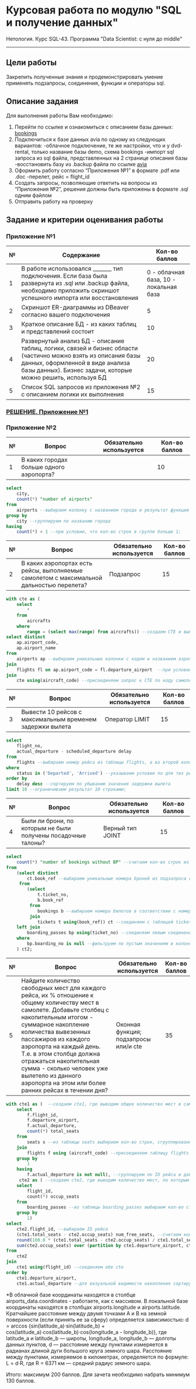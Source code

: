 # Курсовая работа по модулю "SQL и получение данных"
Нетология. Курс SQL-43. Программа "Data Scientist: с нуля до middle"
___

## Цели работы
Закрепить полученные знания и продемонстрировать умение применять подзапросы, соединения, функции и операторы sql.

## Описание задания
Для выполнения работы Вам необходимо:

1. Перейти по ссылке и ознакомиться с описанием базы данных: [bookings](https://github.com/great-cornxolio/Course-Work-SQL-43/blob/main/bookings.pdf)
2. Подключиться к базе данных avia по одному из следующих вариантов:
-облачное подключение, те же настройки, что и у dvd-rental, только название базы demo, схема bookings
-импорт sql запроса из sql файла, представленных на 2 странице описания базы
-восстановить базу из .backup файла по ссылке [avia](https://github.com/great-cornxolio/Course-Work-SQL-43/blob/main/avia.backup)
3. Оформить работу согласно “Приложения №1” в формате .pdf или .doc
-перелет, рейс = flight_id
4. Создать запросы, позволяющие ответить на вопросы из “Приложения №2”, решения должны быть приложены в формате .sql одним файлом
5. Отправить работу на проверку

## Задание и критерии оценивания работы

### Приложение №1

| №  | Содержание   | Кол-во баллов |
|----|--------------|---------------|
| 1  | В работе использовался _______ тип подключения. Если база была развернута из .sql или .backup файла, необходимо приложить скриншот успешного импорта или восстановления |0 - облачная база, 10 - локальная база|
| 2  | Скриншот ER-диаграммы из DBeaver согласно вашего подключения|5|
| 3  | Краткое описание БД - из каких таблиц и представлений состоит|10|
| 4  | Развернутый анализ БД - описание таблиц, логики, связей и бизнес области (частично можно взять из описания базы данных, оформленной в виде анализа базы данных). Бизнес задачи, которые можно решить, используя БД|20|
| 5  | Список SQL запросов из приложения №2 с описанием логики их выполнения|15|

### [РЕШЕНИЕ. Приложение №1](https://github.com/great-cornxolio/Course-Work-SQL-43/blob/main/SQL-43_TW.pdf)

### Приложение №2

| №  | Вопрос       | Обязательно используется | Кол-во баллов |
|----|--------------|--------------------------|---------------|
| 1  | В каких городах больше одного аэропорта? | | 10 |

```sql
select
	city,
	count(*) "number of airports"
from
	airports --выбираем колонку с названием города и результат функции для подсчета строк в группе из таблицы airports
group by
	city --группируем по названию города
having
	count(*) > 1 --при условии, что кол-во строк в группе больше 1;
```

| №  | Вопрос       | Обязательно используется | Кол-во баллов |
|----|--------------|--------------------------|---------------|
| 2  | В каких аэропортах есть рейсы, выполняемые самолетом с максимальной дальностью перелета? | Подзапрос | 15 |

```sql
with cte as (
	select
		*
	from
		aircrafts
	where
		range = (select max(range) from aircrafts)) --создаем СТЕ и выбираем строку из таблицы aircrafts с самым большим значением дальности полета в этой таблице
select distinct
	ap.airport_code,
	ap.airport_name
from
	airports ap --выбираем уникальные колонки с кодом и названием аэропорта из таблицы airports
join
	flights fl on ap.airport_code = fl.departure_airport  --при условии, что аэропорт вылета - это аэропорт, где обслуживается самолет, соединяем запрос с таблицей flights по этим значениям
join
	cte using(aircraft_code) --присоединяем запрос к СТЕ по коду самолета;
```

| №  | Вопрос       | Обязательно используется | Кол-во баллов |
|----|--------------|--------------------------|---------------|
| 3  | Вывести 10 рейсов с максимальным временем задержки вылета | Оператор LIMIT | 15 |

```sql
select
	flight_no,
	actual_departure - scheduled_departure delay 
from
	flights --выбираем номер рейса из таблицы flights, а во второй колонке считаем время задержки (разница между фактическим и планируемым временем вылета самолета)
where
	status in ('Departed', 'Arrived') --указываем условие по для тех рейсов, которые вылетели и находятся в полете либо прибыли в место назначения
order by
	delay desc --сортируем по убыванию значения задержки вылета
limit 10 --ограничиваем результат 10 строками;
```

| №  | Вопрос       | Обязательно используется | Кол-во баллов |
|----|--------------|--------------------------|---------------|
| 4  | Были ли брони, по которым не были получены посадочные талоны? | Верный тип JOINT | 15 |

```sql
select
	count(*) "number of bookings without BP" --считаем кол-во строк из запроса сt2 и находим кол-во броней, по которым не были получены посадочные
from
	(select distinct
		ct.book_ref --выбираем уникальные номера броней из подзапроса ct
	 from
		(select
			t.ticket_no,
			b.book_ref
		 from
			bookings b --выбираем номера билетов в соответствии с номером брони из таблицы bookings
		 join
			tickets t using(book_ref)) ct --соединяем с таблицей tickets, заворачиваем в подзапрос ct готовую таблицу "номер билета - номер брони"
	left join
		boarding_passes bp using(ticket_no) --соединяем левым соединением с таблицей boarding_passes, чтобы увидеть пустые поля в колонке boarding_no в случае отсутствия посадочного
	where
		bp.boarding_no is null --фильтруем по пустым значениям в колонке boarding_no, чтобы вывести брони без посадочных
	) ct2;
```

| №  | Вопрос       | Обязательно используется | Кол-во баллов |
|----|--------------|--------------------------|---------------|
| 5  | Найдите количество свободных мест для каждого рейса, их % отношение к общему количеству мест в самолете. Добавьте столбец с накопительным итогом - суммарное накопление количества вывезенных пассажиров из каждого аэропорта на каждый день. Т.е. в этом столбце должна отражаться накопительная сумма - сколько человек уже вылетело из данного аэропорта на этом или более ранних рейсах в течении дня? | Оконная функция; подзапросы или/и cte | 35 |

```sql
with cte1 as (  --создаем cte1, где выводим общее количество мест в самолете по каждому ID рейса
	select
		f.flight_id,
		f.departure_airport,
		f.actual_departure,
		count(*) total_seats
	from
		seats s --из таблицы seats выбираем кол-во строк, сгруппированных по ID рейса из таблицы flights
	join
		flights f using (aircraft_code) --присоединяем таблицу flights для вывода ID рейса по коду самолета
	group by
		1
	having
		f.actual_departure is not null), --группируем по ID рейса и добавляем условие о наличии даты и времени вылета (по условию задачи)
     cte2 as ( --создаем cte2, где выводим количество мест, по которым были выданы посадочные, по каждому ID рейса
	select
		flight_id,
		сount(*) occup_seats
	from
		boarding_passes --из таблицы boarding_passes выбираем кол-во строк, сгруппированных по ID рейса
	group by
		1)
select 
	cte2.flight_id, --выбираем ID рейса
	(cte1.total_seats - cte2.occup_seats) num_free_seats, --считаем кол-во свободных мест, вычитая кол-во занятых мест в cte2 из общ. кол-ва мест в самолете в cte1
	round(100.0 * (cte1.total_seats - cte2.occup_seats) / cte1.total_seats, 2) percent_free_seats, --считаем эту разницу в процентном соотношении
	sum(cte2.occup_seats) over (partition by cte1.departure_airport, cte1.actual_departure::date order by cte1.actual_departure) sum_passengers --добавляем оконную функцию sum с накоплением для количества вылетевших пассажиров, группируя по аэропорту и дню вылета и сортируя по дате с временем вылета
from
	cte2
join
	cte1 using(flight_id) --соединяем обе cte
order by
	cte1.departure_airport,
	cte1.actual_departure --для визуальной видимости накопления сортируем по аэоропорту и дате;
```

*В облачной базе координаты находятся в столбце airports_data.coordinates - работаете, как с массивом. В локальной базе координаты находятся в столбцах airports.longitude и airports.latitude.
Кратчайшее расстояние между двумя точками A и B на земной поверхности (если принять ее за сферу) определяется зависимостью:
d = arccos {sin(latitude_a)·sin(latitude_b) + cos(latitude_a)·cos(latitude_b)·cos(longitude_a - longitude_b)}, где latitude_a и latitude_b — широты, longitude_a, longitude_b — долготы данных пунктов, d — расстояние между пунктами измеряется в радианах длиной дуги большого круга земного шара.
Расстояние между пунктами, измеряемое в километрах, определяется по формуле:
L = d·R, где R = 6371 км — средний радиус земного шара.

Итого: максимум 200 баллов.
Для зачета необходимо набрать минимум 130 баллов.
